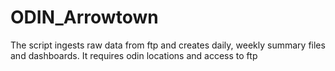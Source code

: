 # ODIN_Arrowtown
The script ingests raw data from ftp and creates daily, weekly summary files and dashboards.
It requires odin locations and access to ftp
